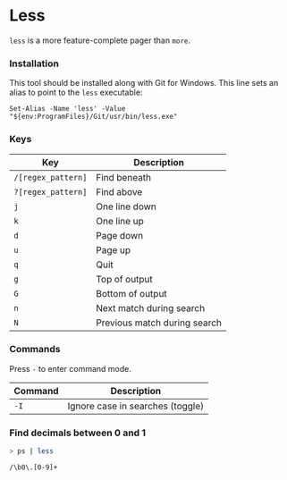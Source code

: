 # Less

`less` is a more feature-complete pager than `more`.

### Installation
This tool should be installed along with Git for Windows. This line sets an alias to point to the `less` executable:

`Set-Alias -Name 'less' -Value "${env:ProgramFiles}/Git/usr/bin/less.exe"`

### Keys
| Key                | Description                 |
|--------------------|-----------------------------|
| `/[regex_pattern]` | Find beneath                |
| `?[regex_pattern]` | Find above                  |
| `j`                | One line down               |
| `k`                | One line up                 |
| `d`                | Page down                   |
| `u`                | Page up                     |
| `q`                | Quit                        |
| `g`                | Top of output               |
| `G`                | Bottom of output            |
| `n`                | Next match during search    |
| `N`                | Previous match during search|

### Commands
Press `-` to enter command mode.

| Command | Description                      |
|---------|----------------------------------|
| `-I`    | Ignore case in searches (toggle) |

### Find decimals between 0 and 1
```bash
> ps | less

/\b0\.[0-9]+
```
